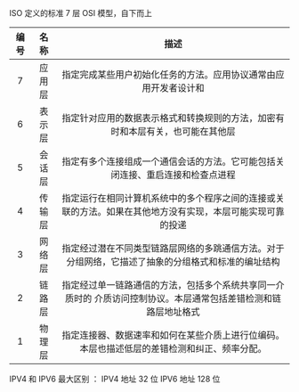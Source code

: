 ISO 定义的标准 7 层 OSI 模型，自下而上

| 编号 |  名称  |                             描述                             |
| :--: | :----: | :----------------------------------------------------------: |
|  7   | 应用层 | 指定完成某些用户初始化任务的方法。应用协议通常由应用开发者设计和 |
|  6   | 表示层 | 指定针对应用的数据表示格式和转换规则的方法，加密有时和本层有关，也可能在其他层 |
|  5   | 会话层 | 指定有多个连接组成一个通信会话的方法。它可能包括关闭连接、重启连接和检查点进程 |
|  4   | 传输层 | 指定运行在相同计算机系统中的多个程序之间的连接或关联的方法。如果在其他地方没有实现，本层可能实现可靠的投递 |
|  3   | 网络层 | 指定经过潜在不同类型链路层网络的多跳通信方法。对于分组网络，它描述了抽象的分组格式和标准的编址结构 |
|  2   | 链路层 | 指定经过单一链路通信的方法，包括多个系统共享同一介质时的 介质访问控制协议。本层通常包括差错检测和链路层地址格式 |
|  1   | 物理层 | 指定连接器、数据速率和如何在某些介质上进行位编码。本层也描述低层的差错检测和纠正、频率分配。 |



IPV4 和 IPV6 最大区别 ： IPV4 地址 32 位 IPV6 地址 128 位